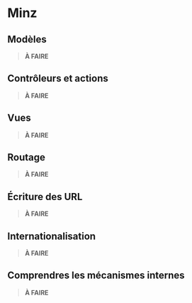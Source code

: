 # Minz

## Modèles

> **À FAIRE**

## Contrôleurs et actions

> **À FAIRE**

## Vues

> **À FAIRE**

## Routage

> **À FAIRE**

## Écriture des URL

> **À FAIRE**

## Internationalisation

> **À FAIRE**

## Comprendres les mécanismes internes

> **À FAIRE**
